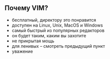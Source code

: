 ## Почему VIM?

- бесплатный, директору это понравится
- доступен на Linux, Unix, MacOS и Windows
- самый быстрый из популярных редакторов
- он будет таким, каким вы захотите
- не прикрытая мощь
- для ленивых – смотреть предыдущий пункт
- уважение
